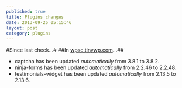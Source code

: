 ```yaml
---
published: true
title: Plugins changes
date: 2013-09-25 05:15:46
layout: post
category: plugins
---
```

#Since last check...#
##In [wpsc.tinywp.com](http://wpsc.tinywp.com)...##
+    captcha has been updated _automatically_ from 3.8.1 to 3.8.2.
+    ninja-forms has been updated _automatically_ from 2.2.46 to 2.2.48.
+    testimonials-widget has been updated _automatically_ from 2.13.5 to 2.13.6.
